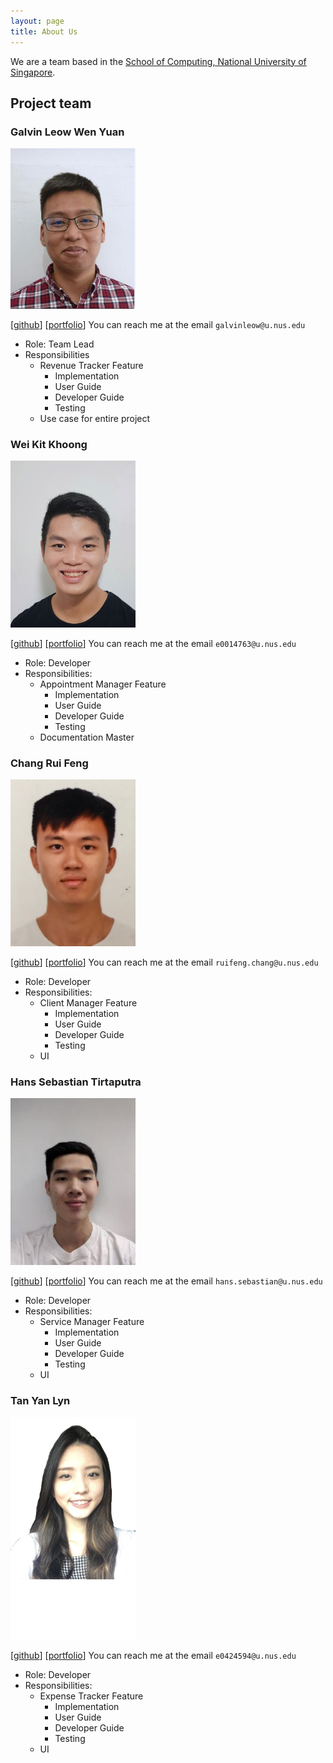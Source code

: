 ```yaml
---
layout: page
title: About Us
---
```


We are a team based in the [School of Computing, National University of Singapore](http://www.comp.nus.edu.sg).

## Project team

### Galvin Leow Wen Yuan

<img src="images/galvinleow.png" width="200px">

[[github](http://github.com/galvinleow)]
[[portfolio](team/galvinleow.md)]
You can reach me at the email `galvinleow@u.nus.edu`

* Role: Team Lead
* Responsibilities
    * Revenue Tracker Feature
        * Implementation
        * User Guide
        * Developer Guide
        * Testing
    * Use case for entire project

### Wei Kit Khoong

<img src="images/khoongwk.png" width="200px">

[[github](http://github.com/khoongwk)] 
[[portfolio](team/khoongwk.md)]
You can reach me at the email `e0014763@u.nus.edu`

* Role: Developer
* Responsibilities:
    * Appointment Manager Feature
        * Implementation
        * User Guide
        * Developer Guide
        * Testing
    * Documentation Master

### Chang Rui Feng

<img src="images/ruifengg.png" width="200px">

[[github](http://github.com/RuiFengg)]
[[portfolio](team/ruifengg.md)]
You can reach me at the email `ruifeng.chang@u.nus.edu`

* Role: Developer
* Responsibilities:
    * Client Manager Feature
        * Implementation
        * User Guide
        * Developer Guide
        * Testing
    * UI
            

### Hans Sebastian Tirtaputra

<img src="images/hansebastian.png" width="200px">

[[github](http://github.com/hansebastian)]
[[portfolio](team/hansebastian.md)]
You can reach me at the email `hans.sebastian@u.nus.edu`

* Role: Developer
* Responsibilities:
    * Service Manager Feature
        * Implementation
        * User Guide
        * Developer Guide
        * Testing
    * UI

### Tan Yan Lyn

<img src="images/yanlynnnnn.png" width="200px">

[[github](https://github.com/yanlynnnnn)]
[[portfolio](team/yanlynnnnn.md)]
You can reach me at the email `e0424594@u.nus.edu`

* Role: Developer
* Responsibilities:
    * Expense Tracker Feature
        * Implementation
        * User Guide
        * Developer Guide
        * Testing
    * UI




